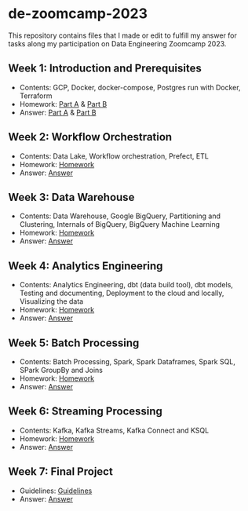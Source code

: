 # de-zoomcamp-2023
This repository contains files that I made or edit to fulfill my answer for tasks along my participation on Data Engineering Zoomcamp 2023. <br>

## Week 1: Introduction and Prerequisites
- Contents: GCP, Docker, docker-compose, Postgres run with Docker, Terraform
- Homework: [Part A](https://github.com/DataTalksClub/data-engineering-zoomcamp/blob/main/cohorts/2023/week_1_docker_sql/homework.md) & [Part B](https://github.com/DataTalksClub/data-engineering-zoomcamp/blob/main/cohorts/2023/week_1_terraform/homework.md)
- Answer: [Part A](https://github.com/ahmdxrzky/de-zoomcamp-2023/blob/main/week1/week1_homework_A.md) & [Part B](https://github.com/ahmdxrzky/de-zoomcamp-2023/blob/main/week1/week1_homework_B.md)

## Week 2: Workflow Orchestration
- Contents: Data Lake, Workflow orchestration, Prefect, ETL
- Homework: [Homework](https://github.com/DataTalksClub/data-engineering-zoomcamp/blob/main/cohorts/2023/week_2_workflow_orchestration/homework.md)
- Answer: [Answer](https://github.com/ahmdxrzky/de-zoomcamp-2023/blob/main/week2/week2_homework.md)

## Week 3: Data Warehouse
- Contents: Data Warehouse, Google BigQuery, Partitioning and Clustering, Internals of BigQuery, BigQuery Machine Learning
- Homework: [Homework](https://github.com/DataTalksClub/data-engineering-zoomcamp/blob/main/cohorts/2023/week_3_data_warehouse/homework.md)
- Answer: [Answer](https://github.com/ahmdxrzky/de-zoomcamp-2023/blob/main/week3/week3_homework.md)

## Week 4: Analytics Engineering
- Contents: Analytics Engineering, dbt (data build tool), dbt models, Testing and documenting, Deployment to the cloud and locally, Visualizing the data
- Homework: [Homework](https://github.com/DataTalksClub/data-engineering-zoomcamp/blob/main/cohorts/2023/week_4_analytics_engineering/homework.md)
- Answer: [Answer](https://github.com/ahmdxrzky/de-zoomcamp-2023/blob/main/week4/week4_homework.md)

## Week 5: Batch Processing
- Contents: Batch Processing, Spark, Spark Dataframes, Spark SQL, SPark GroupBy and Joins
- Homework: [Homework](https://github.com/DataTalksClub/data-engineering-zoomcamp/blob/main/cohorts/2023/week_5_batch_processing/homework.md)
- Answer: [Answer](https://github.com/ahmdxrzky/de-zoomcamp-2023/blob/main/week5/week5_homework.md)

## Week 6: Streaming Processing
- Contents: Kafka, Kafka Streams, Kafka Connect and KSQL
- Homework: [Homework](https://github.com/DataTalksClub/data-engineering-zoomcamp/blob/main/cohorts/2023/week_6_stream_processing/homework.md)
- Answer: [Answer](https://github.com/ahmdxrzky/de-zoomcamp-2023/blob/main/week6/week6_homework.md)

## Week 7: Final Project
- Guidelines: [Guidelines](https://github.com/DataTalksClub/data-engineering-zoomcamp/tree/main/week_7_project)
- Answer: [Answer](https://github.com/ahmdxrzky/de-zoomcamp-2023/blob/main/final_project/README.md)
